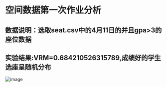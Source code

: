 空间数据第一次作业分析
======
数据说明：选取seat.csv中的4月11日的并且gpa>3的座位数据
---------
实验结果:VRM=0.684210526315789,成绩好的学生选座呈随机分布
--
![image]()
